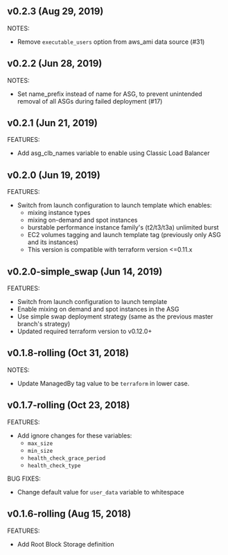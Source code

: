 ## v0.2.3 (Aug 29, 2019)

NOTES:

* Remove `executable_users` option from aws_ami data source (#31)

## v0.2.2 (Jun 28, 2019)

NOTES:

* Set name_prefix instead of name for ASG, to prevent unintended removal of all ASGs during failed deployment (#17)

## v0.2.1 (Jun 21, 2019)

FEATURES:

* Add asg_clb_names variable to enable using Classic Load Balancer

## v0.2.0 (Jun 19, 2019)

FEATURES:

* Switch from launch configuration to launch template which enables:
    * mixing instance types
    * mixing on-demand and spot instances
    * burstable performance instance family's (t2/t3/t3a) unlimited burst
    * EC2 volumes tagging and launch template tag (previously only ASG and its instances)
    * This version is compatible with terraform version <=0.11.x

## v0.2.0-simple_swap (Jun 14, 2019)

FEATURES:

* Switch from launch configuration to launch template
* Enable mixing on demand and spot instances in the ASG
* Use simple swap deployment strategy (same as the previous master branch's strategy)
* Updated required terraform version to v0.12.0+

## v0.1.8-rolling (Oct 31, 2018)

NOTES:

* Update ManagedBy tag value to be `terraform` in lower case.

## v0.1.7-rolling (Oct 23, 2018)

FEATURES:

* Add ignore changes for these variables:
    * `max_size`
    * `min_size`
    * `health_check_grace_period`
    * `health_check_type`

BUG FIXES:

* Change default value for `user_data` variable to whitespace

## v0.1.6-rolling (Aug 15, 2018)

FEATURES:

* Add Root Block Storage definition
